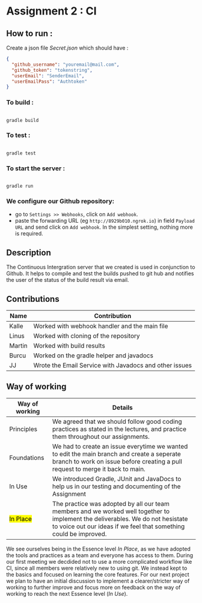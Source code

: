 # Assignment 2 : CI

## How to run :

Create a json file <em>Secret.json</em> which should have :

```json
{
  "github_username": "youremail@mail.com",
  "github_token": "tokenstring",
  "userEmail": "SenderEmail",
  "userEmailPass": "Authtoken"
}
```

### To build :

```

gradle build

```

### To test :

```

gradle test

```

### To start the server :

```

gradle run

```

### We configure our Github repository:

- go to `Settings >> Webhooks`, click on `Add webhook`.
- paste the forwarding URL (eg `http://8929b010.ngrok.io`) in field `Payload URL` and send click on `Add webhook`. In the simplest setting, nothing more is required.

## Description

The Continuous Intergration server that we created is used in conjunction to Github. It helps to compile and test the builds pushed to git hub and notifies the user of the status of the build result via email.

## Contributions

| Name   | Contribution                                           |
| ------ | ------------------------------------------------------ |
| Kalle  | Worked with webhook handler and the main file          |
| Linus  | Worked with cloning of the repository                  |
| Martin | Worked with build results                              |
| Burcu  | Worked on the gradle helper and javadocs               |
| JJ     | Wrote the Email Service with Javadocs and other issues |

## Way of working

| Way of working        | Details                                                                                                                                                                                             |
| --------------------- | --------------------------------------------------------------------------------------------------------------------------------------------------------------------------------------------------- |
| Principles            | We agreed that we should follow good coding practices as stated in the lectures, and practice them throughout our assignments.                                                                      |
| Foundations           | We had to create an issue everytime we wanted to edit the main branch and create a seperate branch to work on issue before creating a pull request to merge it back to main.                        |
| In Use                | We introduced Gradle, JUnit and JavaDocs to help us in our testing and documenting of the Assignment                                                                                                |
| <mark>In Place</mark> | The practice was adopted by all our team members and we worked well together to implement the deliverables. We do not hesistate to voice out our ideas if we feel that something could be improved. |

We see ourselves being in the Essence level <em>In Place</em>, as we have adopted the tools and practices as a team and everyone has access to them. During our first meeting we decdided not to use a more complicated workflow like CI, since all members were relatively new to using git. We instead kept to the basics and focused on learning the core features. For our next project we plan to have an initial discussion to implement a clearer/stricter way of working to further improve and focus more on feedback on the way of working to reach the next Essence level (<em>In Use</em>).

```

```
